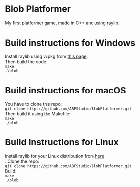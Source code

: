 # Blob Platformer
My first platformer game, made in C++ and using raylib.

# Build instructions for Windows
Install raylib using vcpkg from <a href="https://github.com/raysan5/raylib/wiki/Working-on-Windows">this page<a>.<br/>
Then build the code: <br/>
`make`<br/>
`.\blob`<br/>

# Build instructions for macOS
You have to clone this repo: <br />
`git clone https://github.com/ABFStudio/BlobPlatformer.git`<br />
Then build it using the Makefile: <br />
`make`<br />
`./blob`<br />

# Build instructions for Linux
Install raylib for your Linux distribution from <a href="https://github.com/raysan5/raylib">here<a><br/>.
Clone the repo:<br />
`git clone https://github.com/ABFStudio/BlobPlatformer.git`<br />
Build: <br />
`make`<br/>
`./blob`<br/>
